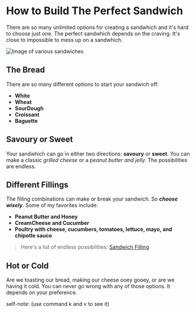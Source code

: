 # How to Build The Perfect Sandwich
There are so many unlimited options for creating a sandwhich and it's hard to choose just one. The perfect sandwhich depends on the craving. It's close to impossible to mess up on a sandwhich.

![Image of various sandwiches](https://www.marthastewart.com/thmb/3QY3ZGUkeT5Z3lvpfvQmkechABY=/400x262/filters:no_upscale():max_bytes(150000):strip_icc()/breakfast-bruschetta-0106-d111547_horiz-2000-e063b05f0e49442290c121c3457f3d19.jpg)
## The Bread
There are so many different options to start your sandwich off:
* **White**
* **Wheat**
* **SourDough**
* **Croissant**
* **Baguette**



## Savoury or Sweet
Your sandwhich can go in either two directions: **savoury** or **sweet**. You can make a classic *grilled cheese* or a *peanut butter and jelly*. The possibilities are endless.

## Different Fillings
The filling combinations can make or break your sandwich. So ***choose wisely***. Some of my favorites include:

* **Peanut Butter and Honey**
* **CreamCheese and Cucumber**
* **Poultry with cheese, cucumbers, tomatoes, lettuce, mayo, and chipotle sauce**

>Here's a list of endless possibilities: [Sandwich Filling](https://www.eatsamazing.co.uk/bento-lunches/healthy-lunch-box-food-ideas/ultimate-list-sandwich-fillings)


## Hot or Cold
Are we toasting our bread, making our cheese ooey gooey, or are we having it cold. You can never go wrong with any of those options. It depends on your preference. 

 self-note: (use command k and v to see it)